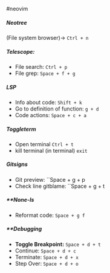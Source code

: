 #neovim
##### **Neotree** 
(File system browser)-> ``Ctrl + n``
##### **Telescope**: 
- File search: ``Ctrl + p``
- File grep:     ``Space + f + g``
##### **LSP**
- Info about code: ``Shift + k``
- Go to definition of function: ``g + d`` 
- Code actions: ``Space + c + a`` 
##### **Toggleterm**
- Open terminal ``Ctrl + t``
- kill terminal (in terminal) ``exit`` 
##### **Gitsigns**
- Git preview: ``Space + g + p
- Check line gitblame: ``Space + g + t

##### **None-ls
- Reformat code: ``Space + g f`` 

##### **Debugging
- **Toggle Breakpoint:** ``Space + d + t``
- Continue: ``Space + d + c`` 
- Terminate: ``Space + d + x``
- Step Over: ``Space + d + o``
